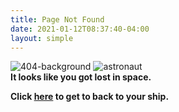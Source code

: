 ```yaml
---
title: Page Not Found
date: 2021-01-12T08:37:40-04:00
layout: simple
---
```

<div class="block-container flex--justify-center mb-4">
  <img class="block laptop-up-6" src="/images/404-page-background.svg" alt="404-background">
  	<img class="astronaut block laptop-up-6 pos-abs " src="/images/astronaut.svg" alt="astronaut">
  </img>
</div>
<strong>It looks like you got lost in space.</strong>

<strong>Click <a href="/">here</a> to get to back to your ship.</strong>